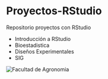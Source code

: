 # Proyectos-RStudio

Repositorio proyectos con RStudio

-   Introducción a RStudio
-   Bioestadistica
-   Diseños Experimentales
-   SIG

![Facultad de Agronomia]("https://www.google.com/url?sa=i&url=https%3A%2F%2Frepositorio.umsa.bo%2Fhandle%2F123456789%2F3797&psig=AOvVaw3FpM-SEqqxsesr4fn01hLj&ust=1745187240179000&source=images&cd=vfe&opi=89978449&ved=0CBEQjRxqFwoTCJCQz52P5YwDFQAAAAAdAAAAABAE")